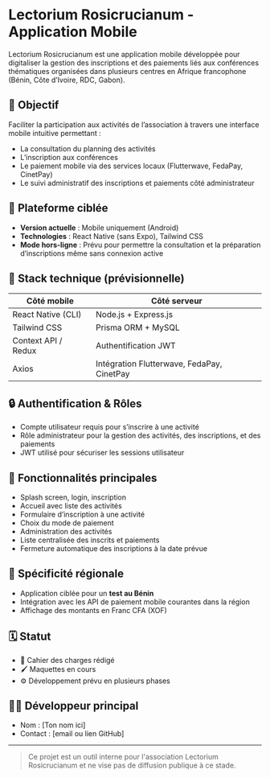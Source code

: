 # Lectorium Rosicrucianum - Application Mobile

Lectorium Rosicrucianum est une application mobile développée pour digitaliser la gestion des inscriptions et des paiements liés aux conférences thématiques organisées dans plusieurs centres en Afrique francophone (Bénin, Côte d’Ivoire, RDC, Gabon).

## 🎯 Objectif

Faciliter la participation aux activités de l’association à travers une interface mobile intuitive permettant :
- La consultation du planning des activités
- L’inscription aux conférences
- Le paiement mobile via des services locaux (Flutterwave, FedaPay, CinetPay)
- Le suivi administratif des inscriptions et paiements côté administrateur

## 📱 Plateforme ciblée

- **Version actuelle** : Mobile uniquement (Android)
- **Technologies** : React Native (sans Expo), Tailwind CSS
- **Mode hors-ligne** : Prévu pour permettre la consultation et la préparation d’inscriptions même sans connexion active

## 🧰 Stack technique (prévisionnelle)

| Côté mobile         | Côté serveur               |
|---------------------|----------------------------|
| React Native (CLI)  | Node.js + Express.js       |
| Tailwind CSS        | Prisma ORM + MySQL         |
| Context API / Redux | Authentification JWT       |
| Axios               | Intégration Flutterwave, FedaPay, CinetPay |

## 🔒 Authentification & Rôles

- Compte utilisateur requis pour s’inscrire à une activité
- Rôle administrateur pour la gestion des activités, des inscriptions, et des paiements
- JWT utilisé pour sécuriser les sessions utilisateur

## 🔄 Fonctionnalités principales

- Splash screen, login, inscription
- Accueil avec liste des activités
- Formulaire d’inscription à une activité
- Choix du mode de paiement
- Administration des activités
- Liste centralisée des inscrits et paiements
- Fermeture automatique des inscriptions à la date prévue

## 📍 Spécificité régionale

- Application ciblée pour un **test au Bénin**
- Intégration avec les API de paiement mobile courantes dans la région
- Affichage des montants en Franc CFA (XOF)

## 🗓️ Statut

- 📐 Cahier des charges rédigé
- 🖌️ Maquettes en cours
- ⚙️ Développement prévu en plusieurs phases

## 👨‍💻 Développeur principal

- Nom : [Ton nom ici]
- Contact : [email ou lien GitHub]

---

> Ce projet est un outil interne pour l'association Lectorium Rosicrucianum et ne vise pas de diffusion publique à ce stade.
